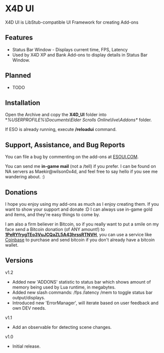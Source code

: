 # X4D **UI**

X4D UI is LibStub-compatible UI Framework for creating Add-ons

## Features

- Status Bar Window - Displays current time, FPS, Latency
- Used by X4D XP and Bank Add-ons to display details in Status Bar Window.

## Planned

- TODO

## Installation

Open the Archive and copy the **X4D_UI** folder into **%USERPROFILE%\Documents\Elder Scrolls Online\live\Addons\** folder.

If ESO is already running, execute **/reloadui** command.


## Support, Assistance, and Bug Reports

You can file a bug by commenting on the add-ons at <a href="http://www.esoui.com/downloads/author-4678.html">ESOUI.COM</a>.

You can send me **in-game mail** (not a /tell) if you prefer. I can be found on NA 
servers as Maekir@wilson0x4d, and feel free to say hello if you see me wandering 
about. :)


## Donations

I hope you enjoy using my add-ons as much as I enjoy creating them. If you want to show 
your support and donate :D I can always use in-game gold and items, and they're easy 
things to come by.

I am also a firm believer in Bitcoin, so if you really want to put a smile on my face 
send a Bitcoin donation (of ANY amount!) to <b><a href="bitcoin:1PeRYfrygTEo3VuJCQaZL5A43hrssRTNVH">1PeRYfrygTEo3VuJCQaZL5A43hrssRTNVH</a></b>,
you can use a service like <a href="https://www.coinbase.com">Coinbase</a> to purchase 
and send bitcoin if you don't already have a bitcoin wallet.


## Versions

v1.2

- Added new 'ADDONS' statistic to status bar which shows amount of memory being used by Lua runtime, in megabytes.
- Added new slash commands: /fps /latency /mem to toggle status bar output/displays.
- Introduced new 'ErrorManager', will iterate based on user feedback and own DEV needs.

v1.1 

- Add an observable for detecting scene changes.

v1.0

- Initial release.


